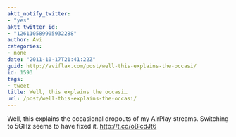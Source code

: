 ```yaml
---
aktt_notify_twitter:
- "yes"
aktt_twitter_id:
- "126110589905932288"
author: Avi
categories:
- none
date: "2011-10-17T21:41:22Z"
guid: http://aviflax.com/post/well-this-explains-the-occasi/
id: 1593
tags:
- tweet
title: Well, this explains the occasi…
url: /post/well-this-explains-the-occasi/
---
```

Well, this explains the occasional dropouts of my AirPlay streams. Switching to 5GHz seems to have fixed it. <a href="http://t.co/oBlcdJt6" rel="nofollow">http://t.co/oBlcdJt6</a>